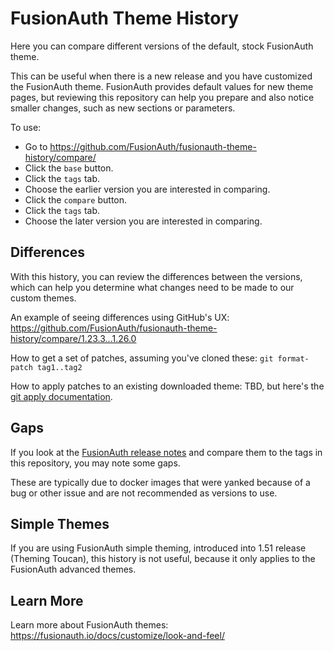 # FusionAuth Theme History

Here you can compare different versions of the default, stock FusionAuth theme.

This can be useful when there is a new release and you have customized the FusionAuth theme. FusionAuth provides default values for new theme pages, but reviewing this repository can help you prepare and also notice smaller changes, such as new sections or parameters.

To use:

* Go to https://github.com/FusionAuth/fusionauth-theme-history/compare/
* Click the `base` button. 
* Click the `tags` tab.
* Choose the earlier version you are interested in comparing.
* Click the `compare` button.
* Click the `tags` tab.
* Choose the later version you are interested in comparing.

## Differences

With this history, you can review the differences between the versions, which can help you determine what changes need to be made to our custom themes.

An example of seeing differences using GitHub's UX: https://github.com/FusionAuth/fusionauth-theme-history/compare/1.23.3...1.26.0

How to get a set of patches, assuming you've cloned these: `git format-patch tag1..tag2`

How to apply patches to an existing downloaded theme: TBD, but here's the [git apply documentation](https://git-scm.com/docs/git-apply).

## Gaps

If you look at the [FusionAuth release notes](https://fusionauth.io/docs/release-notes/) and compare them to the tags in this repository, you may note some gaps.

These are typically due to docker images that were yanked because of a bug or other issue and are not recommended as versions to use.

## Simple Themes

If you are using FusionAuth simple theming, introduced into 1.51 release (Theming Toucan), this history is not useful, because it only applies to the FusionAuth advanced themes.

## Learn More

Learn more about FusionAuth themes: https://fusionauth.io/docs/customize/look-and-feel/
